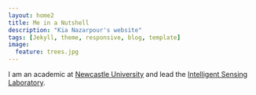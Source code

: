 ```yaml
---
layout: home2
title: Me in a Nutshell
description: "Kia Nazarpour's website"
tags: [Jekyll, theme, responsive, blog, template]
image:
  feature: trees.jpg
---
```


I am an academic at <a href="https://research.google.com" target="_blank">Newcastle University</a> 
and lead the <a href="http://www.intellsensing.com" target="_blank">Intelligent Sensing Laboratory</a>.
